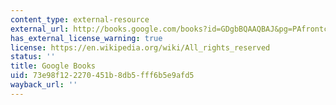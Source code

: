 ```yaml
---
content_type: external-resource
external_url: http://books.google.com/books?id=GDgbBQAAQBAJ&pg=PAfrontcover
has_external_license_warning: true
license: https://en.wikipedia.org/wiki/All_rights_reserved
status: ''
title: Google Books
uid: 73e98f12-2270-451b-8db5-fff6b5e9afd5
wayback_url: ''
---
```

